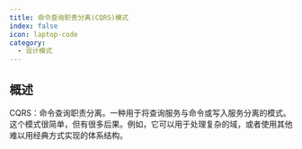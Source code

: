 ```yaml
---
title: 命令查询职责分离(CQRS)模式
index: false
icon: laptop-code
category:
  - 设计模式
---
```


## 概述

CQRS：命令查询职责分离。一种用于将查询服务与命令或写入服务分离的模式。这个模式很简单，但有很多后果。例如，它可以用于处理复杂的域，或者使用其他难以用经典方式实现的体系结构。

